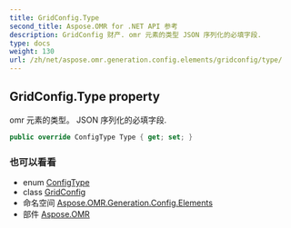 ```yaml
---
title: GridConfig.Type
second_title: Aspose.OMR for .NET API 参考
description: GridConfig 财产. omr 元素的类型 JSON 序列化的必填字段.
type: docs
weight: 130
url: /zh/net/aspose.omr.generation.config.elements/gridconfig/type/
---
```

## GridConfig.Type property

omr 元素的类型。 JSON 序列化的必填字段.

```csharp
public override ConfigType Type { get; set; }
```

### 也可以看看

* enum [ConfigType](../../../aspose.omr.generation.config.enums/configtype/)
* class [GridConfig](../)
* 命名空间 [Aspose.OMR.Generation.Config.Elements](../../gridconfig/)
* 部件 [Aspose.OMR](../../../)


